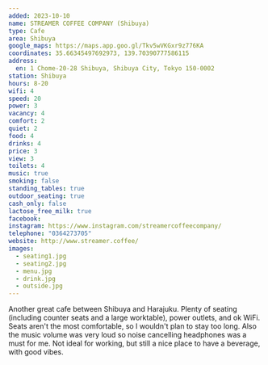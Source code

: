 ```yaml
---
added: 2023-10-10
name: STREAMER COFFEE COMPANY (Shibuya)
type: Cafe
area: Shibuya
google_maps: https://maps.app.goo.gl/Tkv5wVKGxr9z776KA
coordinates: 35.66345497692973, 139.70390777586115
address:
  en: 1 Chome-20-28 Shibuya, Shibuya City, Tokyo 150-0002
station: Shibuya
hours: 8-20
wifi: 4
speed: 20
power: 3
vacancy: 4
comfort: 2
quiet: 2
food: 4
drinks: 4
price: 3
view: 3
toilets: 4
music: true
smoking: false
standing_tables: true
outdoor_seating: true
cash_only: false
lactose_free_milk: true
facebook: 
instagram: https://www.instagram.com/streamercoffeecompany/
telephone: "0364273705"
website: http://www.streamer.coffee/
images:
  - seating1.jpg
  - seating2.jpg
  - menu.jpg
  - drink.jpg
  - outside.jpg
---
```


Another great cafe between Shibuya and Harajuku. Plenty of seating (including counter seats and a large worktable), power outlets, and ok WiFi. Seats aren't the most comfortable, so I wouldn't plan to stay too long. Also the music volume was very loud so noise cancelling headphones was a must for me. Not ideal for working, but still a nice place to have a beverage, with good vibes.